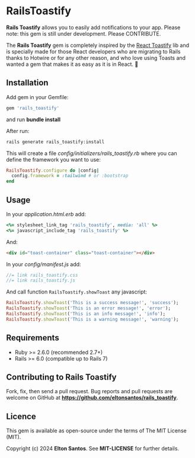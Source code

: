 # RailsToastify

**Rails Toastify** allows you to easily add notifications to your app. Please note: this gem is still under development. Please CONTRIBUTE.

The **Rails Toastify** gem is completely inspired by the [React Toastify](https://fkhadra.github.io/react-toastify/introduction/) lib and is specially made for those React developers who are migrating to Rails thanks to Hotwire or for any other reason, and who love using Toasts and wanted a gem that makes it as easy as it is in React. 🎉 

## Installation

Add gem in your Gemfile:
```ruby
gem 'rails_toastify'
```
and run **bundle install**

After run:

```sh
rails generate rails_toastify:install
```

This will create a file *config/initializers/rails_toastify.rb* where you can define the framework you want to use:

```ruby
RailsToastify.configure do |config|
  config.framework = :tailwind # or :bootstrap
end
```

## Usage

In your *application.html.erb* add:

```ruby
<%= stylesheet_link_tag 'rails_toastify', media: 'all' %>
<%= javascript_include_tag 'rails_toastify' %>
```
And:

```html
<div id="toast-container" class="toast-container"></div>
```

In your *config/manifest.js* add:

```js
//= link rails_toastify.css
//= link rails_toastify.js
```

And call function `RailsToastify.showToast` any javascript:

```ruby
RailsToastify.showToast('This is a success message!', 'success');
RailsToastify.showToast('This is an error message!', 'error');
RailsToastify.showToast('This is an info message!', 'info');
RailsToastify.showToast('This is a warning message!', 'warning');
```

## Requirements

- Ruby >= 2.6.0 (recommended 2.7+)  
- Rails >= 6.0 (compatible up to Rails 7)
  
## Contributing to Rails Toastify

Fork, fix, then send a pull request. Bug reports and pull requests are welcome on GitHub at **https://github.com/eltonsantos/rails_toastify**.

## Licence

This gem is available as open-source under the terms of The MIT License (MIT).

Copyright (c) 2024 **Elton Santos**. See **MIT-LICENSE** for further details.
